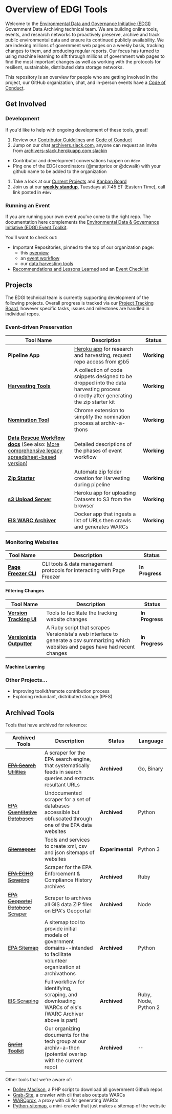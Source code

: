 # Overview of EDGI Tools

Welcome to the [Environmental Data and Governance Initiative (EDGI)](https://envirodatagov.org/) Government Data Archiving technical team. We are building online tools, events, and research networks to proactively preserve, archive and track public environmental data and ensure its continued publicly availability. We are indexing millions of government web pages on a weekly basis, tracking changes to them, and producing regular reports. Our focus has turned to using machine learning to sift through millions of government web pages to find the most important changes as well as working with the protocols for resilient, sustainable, distributed data storage networks.

This repository is an overview for people who are getting involved in the project, our GitHub organization, chat, and in-person events have a [Code of Conduct](./CONDUCT.md).

## Get Involved

### Development

If you'd like to help with ongoing development of these tools, great!

1. Review our [Contributor Guidelines](./CONTRIBUTING.md) and [Code of Conduct](./CONDUCT.md)
1. Jump on our chat [archivers.slack.com](https://archivers.slack.com/), anyone can request an invite from [archivers-slack.herokuapp.com slackin](https://archivers-slack.herokuapp.com/)
  - Contributor and development conversations happen on `#dev`
  - Ping one of the EDGI coordinators (@mattprice or @dcwalk) with your github name to be added to the organization
1. Take a look at our [Current Projects](#projects) and [Kanban Board](https://github.com/edgi-govdata-archiving/overview/projects/2)
1. Join us at our [**weekly standup**](./protocol/standups.md), Tuesdays at 7:45 ET (Eastern Time), call link posted in `#dev`

### Running an Event

If you are running your own event you've come to the right repo. The documentation here complements the [Environmental Data & Governance Initiative (EDGI) Event Toolkit](https://envirodatagov.org/event-toolkit/).

You'll want to check out:

- Important Repositories, pinned to the top of our organization page:
  - this [overview](https://github.com/edgi-govdata-archiving/overview)
  - an [event workflow](https://github.com/edgi-govdata-archiving/workflow)
  - our [data harvesting tools](https://github.com/edgi-govdata-archiving/harvesting-tools)
- [Recommendations and Lessons Learned](./event-planning/recommendations.md) and an [Event Checklist](./event-planning/checklist.md)

## Projects

The EDGI technical team is currently supporting development of the following projects.
Overall progress is tracked via our [Project Tracking Board](https://github.com/edgi-govdata-archiving/overview/projects/2), however specific tasks, issues and milestones are handled in individual repos.

### Event-driven Preservation

| Tool Name | Description | Status |
|-----------|-------------|--------|
| **Pipeline App** | [Heroku app](https://harvest-pipeline.herokuapp.com/) for research and harvesting, request repo access from @b5 | **Working** |
| [**Harvesting Tools**](https://github.com/edgi-govdata-archiving/harvesting-tools) | A collection of code snippets designed to be dropped into the data harvesting process directly after generating the zip starter kit | **Working** |
| [**Nomination Tool**](https://github.com/edgi-govdata-archiving/eot-nomination-tool) | Chrome extension to simplify the nomination process at archiv-a-thons | **Working** |
| [**Data Rescue Workflow docs**](https://github.com/edgi-govdata-archiving/workflow) (See also: [More comprehensive legacy spreadsheet-based version](https://github.com/datarefugephilly/workflow)) | Detailed descriptions of the phases of event workflow | **Working** |
| [**Zip Starter**](https://github.com/edgi-govdata-archiving/zip-starter) | Automate zip folder creation for Harvesting during pipeline | **Working** |
| [**s3 Upload Server**](https://github.com/edgi-govdata-archiving/s3-upload-server) | Heroku app for uploading Datasets to S3 from the browser  | **Working** |
| [**EIS WARC Archiver**](https://github.com/edgi-govdata-archiving/eis-WARC-archiver) | Docker app that ingests a list of URLs then crawls and generates WARCs | **Working** |

### Monitoring Websites

| Tool Name | Description | Status |
|-----------|-------------|--------|
| [**Page Freezer CLI**](https://github.com/edgi-govdata-archiving/pagefreezer-cli) | CLI tools & data management protocols for interacting with Page Freezer | **In Progress** |

#### Filtering Changes

| Tool Name | Description | Status |
|-----------|-------------|--------|
| [**Version Tracking UI**](https://github.com/edgi-govdata-archiving/version-tracking-ui) | Tools to facilitate the tracking website changes | **In Progress** |
| [**Versionista Outputter**](https://github.com/edgi-govdata-archiving/versionista-outputter) | A Ruby script that scrapes Versionista's web interface to generate a csv summarizing which websites and pages have had recent changes | **In Progress** |

#### Machine Learning

### Other Projects...

- Improving toolkit/remote contribution process
- Exploring redundant, distributed storage (IPFS)

## Archived Tools

Tools that have archived for reference:

| Archived Tools | Description | Status | Language |
|----------------|-------------|--------|----------|
| [~~EPA Search Utilities~~](https://github.com/edgi-govdata-archiving/epa-search-utils) | A scraper for the EPA search engine, that systematically feeds in search queries and extracts resultant URLs |  **Archived**  | Go, Binary |
| [~~EPA Quantitative Databases~~](https://github.com/edgi-govdata-archiving/epa-quantitative) | Undocumented scraper for a set of databases accessible but obfuscated through one of the EPA data websites |  **Archived**  | Python |
| [~~Sitemapper~~](https://github.com/edgi-govdata-archiving/sitemapper) | Tools and services to create xml, csv and json sitemaps of websites  | **Experimental** | Python 3 |
| [~~EPA ECHO Scraping~~](https://github.com/edgi-govdata-archiving/epa-echo) | Scraper for the EPA Enforcement & Compliance History archives | **Archived** | Ruby |
| [~~EPA Geoportal Database Scraper~~](https://github.com/edgi-govdata-archiving/epa-geoportal-database-scraper) | Scraper to archives all GIS data ZIP files on EPA's Geoportal | **Archived** | Node |
| [~~EPA Sitemap~~](https://github.com/edgi-govdata-archiving/epa-sitemap) | A sitemap tool to provide initial models of government domains--intended to facilitate volunteer organization at archivathons |  **Archived**  | Python |
| [~~EIS Scraping~~](https://github.com/edgi-govdata-archiving/epa-eis) | Full workflow for identifying, scraping, and downloading WARCs of eis's (WARC Archiver above is part) | **Archived** | Ruby, Node, Python 2 |
| [~~Sprint Toolkit~~](https://github.com/edgi-govdata-archiving/eot-sprint-toolkit) | Our organizing documents for the tech group at our archiv-a-thon (potential overlap with the current repo) |  **Archived**  | `--` |

Other tools that we're aware of:

- [Dolley Madison](https://github.com/edgi-govdata-archiving/dolley-madison), a PHP script to download all government Github repos
- [Grab-Site](https://github.com/edgi-govdata-archiving/grab-site), a crawler with cli that also outputs WARCs
- [WARCprox](https://github.com/edgi-govdata-archiving/warcprox), a proxy with cli for generating WARCs
- [Python-sitemap](https://github.com/edgi-govdata-archiving/python-sitemap), a mini-crawler that just makes a sitemap of the website
